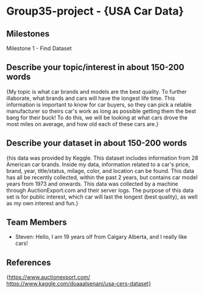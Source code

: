 # Group35-project - {USA Car Data}

## Milestones

Milestone 1 - Find Dataset

## Describe your topic/interest in about 150-200 words

{My topic is what car brands and models are the best quality. To further illaborate, what brands and cars will have the longest life time. This information is important to know for car buyers, so they can pick a relable manufacturer so theirs car's work as long as possible getting them the best bang for their buck! To do this, we will be looking at what cars drove the most miles on average, and how old each of these cars are.}

## Describe your dataset in about 150-200 words

{his data was provided by Keggle. This dataset includes information from 28 American car brands. Inside my data, information related to a car's price, brand, year, title/status, milage, color, and location can be found. This data has all be recently collected, within the past 2 years, but contains car model years from 1973 and onwards. This data was collected by a machine through AuctionExport.com and their server logs. The purpose of this data set is for public interest, which car will last the longest (best quality), as well as my own interest and fun.}

## Team Members

- Steven: Hello, I am 19 years olf from Calgary Alberta, and I really like cars!

## References

{https://www.auctionexport.com/
https://www.kaggle.com/doaaalsenani/usa-cers-dataset}
